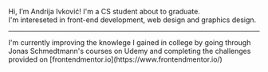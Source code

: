 Hi, I’m Andrija Ivković! I'm a CS student about to graduate. <br>
I'm intereseted in front-end development, web design and graphics design. <br>
<hr>
I'm currently improving the knowlege I gained in college by going through <br> 
Jonas Schmedtmann's courses on Udemy and completing the challenges <br>
provided on [frontendmentor.io](https://www.frontendmentor.io/)

<!---
andrijaivkovic/andrijaivkovic is a ✨ special ✨ repository because its `README.md` (this file) appears on your GitHub profile.
You can click the Preview link to take a look at your changes.
--->
